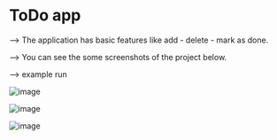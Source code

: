 # ToDo app

--> The application has basic features like add - delete - mark as done.

--> You can see the some screenshots of the project below.

--> example run

![image](https://github.com/user-attachments/assets/93b21422-e8a0-447d-afd0-712fd313e465)

![image](https://github.com/user-attachments/assets/803ebf84-f557-4dda-b924-5270843543e3)

![image](https://github.com/user-attachments/assets/8c100c99-487d-4b35-a939-c58a6dcf0510)
